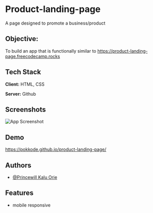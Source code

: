 # Product-landing-page

A page designed to promote a business/product

## Objective:

To build an app that is functionally similar to https://product-landing-page.freecodecamp.rocks

## Tech Stack

**Client:** HTML, CSS

**Server:** Github

## Screenshots

![App Screenshot](https://i.postimg.cc/c4chm15X/IMG-20220809-052851.jpg)

## Demo

https://pokkode.github.io/product-landing-page/

## Authors

- [@Princewill Kalu Orie](https://www.github.com/pokkode)

## Features

- mobile responsive

